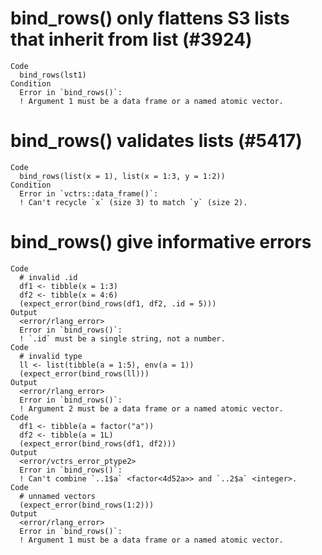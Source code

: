 # bind_rows() only flattens S3 lists that inherit from list (#3924)

    Code
      bind_rows(lst1)
    Condition
      Error in `bind_rows()`:
      ! Argument 1 must be a data frame or a named atomic vector.

# bind_rows() validates lists (#5417)

    Code
      bind_rows(list(x = 1), list(x = 1:3, y = 1:2))
    Condition
      Error in `vctrs::data_frame()`:
      ! Can't recycle `x` (size 3) to match `y` (size 2).

# bind_rows() give informative errors

    Code
      # invalid .id
      df1 <- tibble(x = 1:3)
      df2 <- tibble(x = 4:6)
      (expect_error(bind_rows(df1, df2, .id = 5)))
    Output
      <error/rlang_error>
      Error in `bind_rows()`:
      ! `.id` must be a single string, not a number.
    Code
      # invalid type
      ll <- list(tibble(a = 1:5), env(a = 1))
      (expect_error(bind_rows(ll)))
    Output
      <error/rlang_error>
      Error in `bind_rows()`:
      ! Argument 2 must be a data frame or a named atomic vector.
    Code
      df1 <- tibble(a = factor("a"))
      df2 <- tibble(a = 1L)
      (expect_error(bind_rows(df1, df2)))
    Output
      <error/vctrs_error_ptype2>
      Error in `bind_rows()`:
      ! Can't combine `..1$a` <factor<4d52a>> and `..2$a` <integer>.
    Code
      # unnamed vectors
      (expect_error(bind_rows(1:2)))
    Output
      <error/rlang_error>
      Error in `bind_rows()`:
      ! Argument 1 must be a data frame or a named atomic vector.

